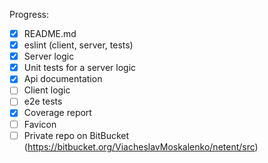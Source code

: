Progress:
* [x] README.md
* [x] eslint (client, server, tests)
* [x] Server logic
* [x] Unit tests for a server logic
* [x] Api documentation
* [ ] Client logic
* [ ] e2e tests
* [x] Coverage report
* [ ] Favicon
* [ ] Private repo on BitBucket (https://bitbucket.org/ViacheslavMoskalenko/netent/src)
